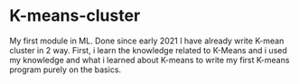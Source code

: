 # K-means-cluster
My first module in ML. Done since early 2021
I have already write K-mean cluster in 2 way. First, i learn the knowledge related to K-Means and i used my knowledge and what i learned about K-means
to write my first K-means program purely on the basics.
